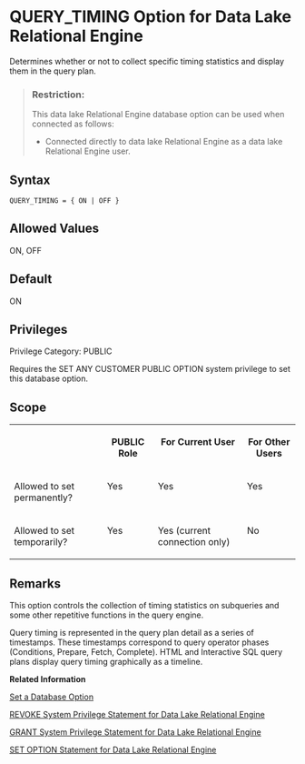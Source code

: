 <!-- loioa651465684f2101589c5883a674a4cc0 -->

# QUERY\_TIMING Option for Data Lake Relational Engine

Determines whether or not to collect specific timing statistics and display them in the query plan.



> ### Restriction:  
> This data lake Relational Engine database option can be used when connected as follows:
> 
> -   Connected directly to data lake Relational Engine as a data lake Relational Engine user.



<a name="loioa651465684f2101589c5883a674a4cc0__section_bmb_cgy_lrb"/>

## Syntax

```
QUERY_TIMING = { ON | OFF }
```



<a name="loioa651465684f2101589c5883a674a4cc0__iq_refso_909"/>

## Allowed Values

ON, OFF



<a name="loioa651465684f2101589c5883a674a4cc0__iq_refso_910"/>

## Default

ON



<a name="loioa651465684f2101589c5883a674a4cc0__section_k3c_gxb_3qb"/>

## Privileges

Privilege Category: PUBLIC

Requires the SET ANY CUSTOMER PUBLIC OPTION system privilege to set this database option.



<a name="loioa651465684f2101589c5883a674a4cc0__iq_refso_911"/>

## Scope


<table>
<tr>
<th valign="top">

 



</th>
<th valign="top">

PUBLIC Role



</th>
<th valign="top">

For Current User



</th>
<th valign="top">

For Other Users



</th>
</tr>
<tr>
<td valign="top">

Allowed to set permanently?



</td>
<td valign="top">

Yes



</td>
<td valign="top">

Yes



</td>
<td valign="top">

Yes



</td>
</tr>
<tr>
<td valign="top">

Allowed to set temporarily?



</td>
<td valign="top">

Yes



</td>
<td valign="top">

Yes \(current connection only\)



</td>
<td valign="top">

No



</td>
</tr>
</table>



<a name="loioa651465684f2101589c5883a674a4cc0__iq_refso_912"/>

## Remarks

This option controls the collection of timing statistics on subqueries and some other repetitive functions in the query engine.

Query timing is represented in the query plan detail as a series of timestamps. These timestamps correspond to query operator phases \(Conditions, Prepare, Fetch, Complete\). HTML and Interactive SQL query plans display query timing graphically as a timeline.

**Related Information**  


[Set a Database Option](set-a-database-option-0dcb893.md "You set options with the SET OPTION statement.")

[REVOKE System Privilege Statement for Data Lake Relational Engine](../080-sql-statements/revoke-system-privilege-statement-for-data-lake-relational-engine-a3eadda.md "Removes specific system privileges from specific users and the right to administer the privilege.")

[GRANT System Privilege Statement for Data Lake Relational Engine](../080-sql-statements/grant-system-privilege-statement-for-data-lake-relational-engine-a3dfcb0.md "Grants specific system privileges to users or roles, with or without administrative rights.")

[SET OPTION Statement for Data Lake Relational Engine](../080-sql-statements/set-option-statement-for-data-lake-relational-engine-a625da7.md "Changes options that affect the behavior of the database and its compatibility with Transact-SQL. Setting the value of an option can change the behavior for all users or an individual user, in either a temporary or permanent scope.")

